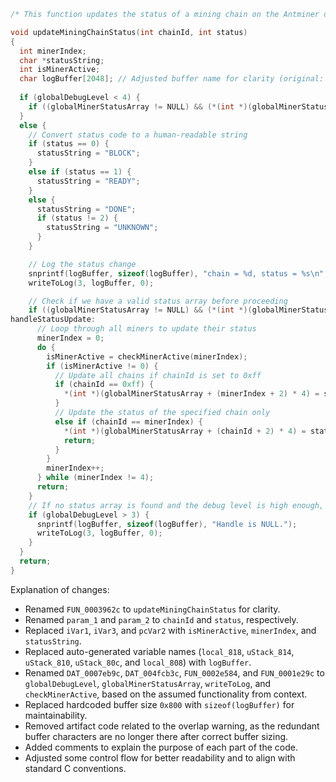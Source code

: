 ```c
/* This function updates the status of a mining chain on the Antminer device. */

void updateMiningChainStatus(int chainId, int status)
{
  int minerIndex;
  char *statusString;
  int isMinerActive;
  char logBuffer[2048]; // Adjusted buffer name for clarity (original: local_818 and related stack variables)
  
  if (globalDebugLevel < 4) {
    if ((globalMinerStatusArray != NULL) && (*(int *)(globalMinerStatusArray + 4) != 0)) goto handleStatusUpdate;
  }
  else {
    // Convert status code to a human-readable string
    if (status == 0) {
      statusString = "BLOCK";
    }
    else if (status == 1) {
      statusString = "READY";
    }
    else {
      statusString = "DONE";
      if (status != 2) {
        statusString = "UNKNOWN";
      }
    }

    // Log the status change
    snprintf(logBuffer, sizeof(logBuffer), "chain = %d, status = %s\n", chainId, statusString);
    writeToLog(3, logBuffer, 0);

    // Check if we have a valid status array before proceeding
    if ((globalMinerStatusArray != NULL) && (*(int *)(globalMinerStatusArray + 4) != 0)) {
handleStatusUpdate:
      // Loop through all miners to update their status
      minerIndex = 0;
      do {
        isMinerActive = checkMinerActive(minerIndex);
        if (isMinerActive != 0) {
          // Update all chains if chainId is set to 0xff
          if (chainId == 0xff) {
            *(int *)(globalMinerStatusArray + (minerIndex + 2) * 4) = status;
          }
          // Update the status of the specified chain only
          else if (chainId == minerIndex) {
            *(int *)(globalMinerStatusArray + (chainId + 2) * 4) = status;
            return;
          }
        }
        minerIndex++;
      } while (minerIndex != 4);
      return;
    }
    // If no status array is found and the debug level is high enough, log an error message
    if (globalDebugLevel > 3) {
      snprintf(logBuffer, sizeof(logBuffer), "Handle is NULL.");
      writeToLog(3, logBuffer, 0);
    }
  }
  return;
}
```

Explanation of changes:
- Renamed `FUN_0003962c` to `updateMiningChainStatus` for clarity.
- Renamed `param_1` and `param_2` to `chainId` and `status`, respectively.
- Replaced `iVar1`, `iVar3`, and `pcVar2` with `isMinerActive`, `minerIndex`, and `statusString`.
- Replaced auto-generated variable names (`local_818`, `uStack_814`, `uStack_810`, `uStack_80c`, and `local_808`) with `logBuffer`.
- Renamed `DAT_0007eb9c`, `DAT_004fcb3c`, `FUN_0002e584`, and `FUN_0001e29c` to `globalDebugLevel`, `globalMinerStatusArray`, `writeToLog`, and `checkMinerActive`, based on the assumed functionality from context.
- Replaced hardcoded buffer size `0x800` with `sizeof(logBuffer)` for maintainability.
- Removed artifact code related to the overlap warning, as the redundant buffer characters are no longer there after correct buffer sizing.
- Added comments to explain the purpose of each part of the code.
- Adjusted some control flow for better readability and to align with standard C conventions.